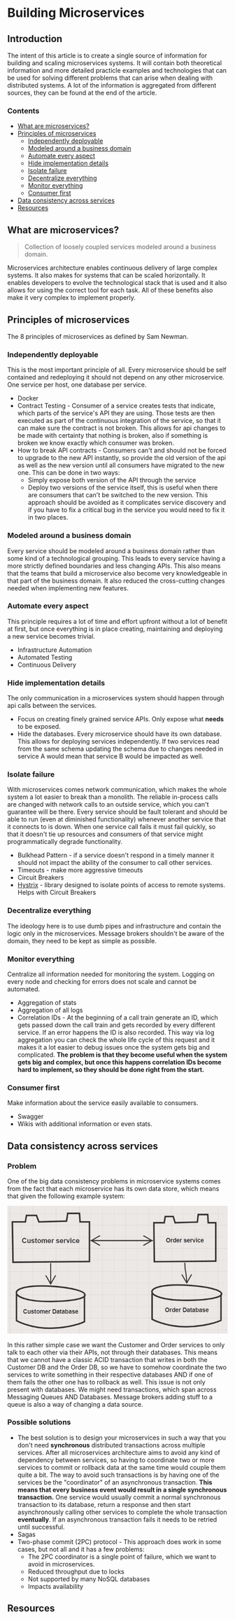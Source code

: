 # Building Microservices
## Introduction
The intent of this article is to create a single source of information for building and scaling microservices systems. It will contain both theoretical information and more detailed practicle examples and technologies that can be used for solving different problems that can arise when dealing with distributed systems. 
A lot of the information is aggregated from different sources, they can be found at the end of the article.

### Contents
 - [What are microservices?](#what-are-microservices)
 - [Principles of microservices](#principles-of-microservices)
	 - [Independently deployable](#independently-deployable)
	 - [Modeled around a business domain](#modeled-around-a-business-domain)
	 - [Automate every aspect](#automate-every-aspect)
	 - [Hide implementation details](#hide-implementation-details)
	 - [Isolate failure](#isolate-failure)
	 - [Decentralize everything](#decentralize-everything)
	 - [Monitor everything](#monitor-everything)
	 - [Consumer first](#consumer-first)
 - [Data consistency across services](#data-consistency-across-services)
 - [Resources](#resources)

## What are microservices?

> Collection of loosely coupled services modeled around a business domain.

Microservices architecture enables continuous delivery of large complex systems. It also makes for systems that can be scaled horizontally. It enables developers to evolve the technological stack that is used and it also allows for using the correct tool for each task. All of these benefits also make it very complex to implement properly.

## Principles of microservices
The 8 principles of microservices as defined by Sam Newman.

 ### Independently deployable
 This is the most important principle of all.
 Every microservice should be self contained and redeploying it should not    depend on any other microservice. 
 One service per host, one database per service. 
 
 - Docker
 - Contract Testing - Consumer of a service creates tests that indicate, which parts of the service's API they are using. Those tests are then executed as part of the continuous integration of the service, so that it can make sure the contract is not broken. This allows for api changes to be made with certainty that nothing is broken, also if something is broken we know exactly which consumer was broken.
 - How to break API contracts - Consumers can't and should not be forced to upgrade to the new API instantly, so provide the old version of the api as well as the new version until all consumers have migrated to the new one. This can be done in two ways:
	 - Simply expose both version of the API through the service
	 - Deploy two versions of the service itself, this is useful when there are consumers that can't be switched to the new version. This approach should be avoided as it complicates service discovery and if you have to fix a critical bug in the service you would need to fix it in two places.

 ### Modeled around a business domain
 Every service should be modeled around a business domain rather than some kind of a technological grouping. This leads to every service having a more strictly defined boundaries and less changing APIs. This also means that the teams that build a microservice also become very knowledgeable in that part of the business domain. It also reduced the cross-cutting changes needed when implementing new features.
 
 ### Automate every aspect
 This principle requires a lot of time and effort upfront without a lot of benefit at first, but once everything is in place creating, maintaining and deploying a new service becomes trivial.
 
 - Infrastructure Automation
 - Automated Testing
 - Continuous Delivery

 ### Hide implementation details
 The only communication in a microservices system should happen through api calls between the services.

 - Focus on creating finely grained service APIs. Only expose what **needs** to be exposed.
 - Hide the databases. Every microservice should have its own database. This allows for deploying services independently. If two services read from the same schema updating the schema due to changes needed in service A would mean that service B would be impacted as well.
 
 ### Isolate failure
 With microservices comes network communication, which makes the whole system a lot easier to break than a monolith. The reliable in-process calls are changed with network calls to an outside service, which you can't guarantee will be there. 
 Every service should be fault tolerant and should be able to run (even at   diminished functionality) whenever another service that it connects to is down.
 When one service call fails it must fail quickly, so that it doesn't tie up resources and consumers of that service might programmatically degrade functionality.
 
 - Bulkhead Pattern - if a service doesn't respond in a timely manner it should not impact the ability of the consumer to call other services.
 - Timeouts - make more aggressive timeouts
 - Circuit Breakers
 - [Hystrix](https://github.com/Netflix/hystrix) - library designed to isolate points of access to remote systems. Helps with Circuit Breakers

 ### Decentralize everything
 The ideology here is to use dumb pipes and infrastructure and contain the logic only in the microservices. Message brokers shouldn't be aware of the domain, they need to be kept as simple as possible. 
 ### Monitor everything
 Centralize all information needed for monitoring the system. Logging on every node and checking for errors does not scale and cannot be automated.
 
 - Aggregation of stats
 - Aggregation of all logs
 - Correlation IDs - At the beginning of a call train generate an ID, which gets passed down the call train and gets recorded by every different service. If an error happens the ID is also recorded. This way via log aggregation you can check the whole life cycle of this request and it makes it a lot easier to debug issues once the system gets big and complicated. **The problem is that they become useful when the system gets big and complex, but once this happens correlation IDs become hard to implement, so they should be done right from the start.**

 ### Consumer first
 Make information about the service easily available to consumers.
 - Swagger
 - Wikis with additional information or even stats.

## Data consistency across services
### Problem
One of the big data consistency problems in microservice systems comes from the fact that each microservice has its own data store, which means that given the following example system:

![Example](/img/acid-example-services.PNG?raw=true)

In this rather simple case we want the Customer and Order services to only talk to each other via their APIs, not through their databases. This means that we cannot have a classic ACID transaction that writes in both the Customer DB and the Order DB, so we have to somehow coordinate the two services to write something in their respective databases AND if one of them fails the other one has to rollback as well.
This issue is not only present with databases. We might need transactions, which span across Messaging Queues AND Databases. Message brokers adding stuff to a queue is also a way of changing a data source.

### Possible solutions

 - The best solution is to design your microservices in such a way that you don't need **synchronous** distributed transactions across multiple services. After all microservices architecture aims to avoid any kind of dependency between services, so having to coordinate two or more services to commit or rollback data at the same time would couple them quite a bit. The way to avoid such transactions is by having one of the services be the "coordinator" of an asynchronous transaction. **This means that every business event would result in a single synchronous transaction.** One service would usually commit a normal synchronous transaction to its database, return a response and then start asynchronously calling other services to complete the whole transaction **eventually**. If an asynchronous transaction fails it needs to be retried until successful. 
 - Sagas
 - Two-phase commit (2PC) protocol - This approach does work in some cases, but not all and it has a few problems:
	 - The 2PC coordinator is a single point of failure, which we want to avoid in microservices.
	 - Reduced throughput due to locks
	 - Not supported by many NoSQL databases
	 - Impacts availability

## Resources
<!--stackedit_data:
eyJoaXN0b3J5IjpbLTEzNzcxOTM3OTksOTY2NTQ3NDIyLDEwNT
A4NjM4NjgsLTcwNjYxNzA5LC0xNTk4NTc2NjM4LDczODAxNzI4
OCw2NzcyNjQ3ODAsLTIwMTE2ODMyOTIsLTc2ODc0NjI0LDc3Mj
Q2MzYzNCw1NjY5Mzc1NiwyNTk0MTM3NDUsMTc0Njg0MDM0LC0x
NjA3MzI2NzAxLDE5MzI0Mjk0ODUsLTE2MDczMjY3MDEsMTkzMj
QyOTQ4NSwtMTY3NjE4NjU4OSwxODUxMDY2ODUwLDE5NDI5MTM1
MzFdfQ==
-->